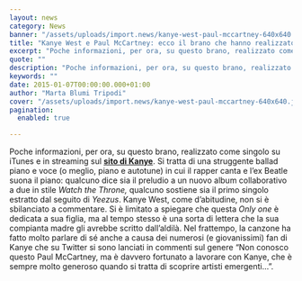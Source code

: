```yaml
---
layout: news
category: News
banner: "/assets/uploads/import.news/kanye-west-paul-mccartney-640x640.jpg"
title: "Kanye West e Paul McCartney: ecco il brano che hanno realizzato insieme"
excerpt: "Poche informazioni, per ora, su questo brano, realizzato come singolo su iTunes e in streaming sul sito di Kanye. Si tratta di una struggente ballad piano e voce (o meglio, piano e autotune) in cui il rapper canta e l’ex Beatle suona il piano: qualcuno dice sia il preludio a un nuovo album collaborativo a [&hellip"
quote: ""
description: "Poche informazioni, per ora, su questo brano, realizzato come singolo su iTunes e in streaming sul sito di Kanye. Si tratta di una struggente ballad piano e voce (o meglio, piano e autotune) in cui il rapper canta e l’ex Beatle suona il piano: qualcuno dice sia il preludio a un nuovo album collaborativo a [&hellip"
keywords: ""
date: 2015-01-07T00:00:00.000+01:00
author: "Marta Blumi Tripodi"
cover: "/assets/uploads/import.news/kanye-west-paul-mccartney-640x640.jpg"
pagination:
  enabled: true

---
```


[](https://hotmc.com/wp-content/uploads/2015/01/kanye-west-paul-mccartney.jpg)

Poche informazioni, per ora, su questo brano, realizzato come singolo su iTunes e in streaming sul [**sito di Kanye**](http://www.kanyewest.com/ "http://www.kanyewest.com/"). Si tratta di una struggente ballad piano e voce (o meglio, piano e autotune) in cui il rapper canta e l’ex Beatle suona il piano: qualcuno dice sia il preludio a un nuovo album collaborativo a due in stile _Watch the Throne,_ qualcuno sostiene sia il primo singolo estratto dal seguito di _Yeezus_. Kanye West, come d’abitudine, non si è sbilanciato a commentare. Si è limitato a spiegare che questa _Only one_ è dedicata a sua figlia, ma al tempo stesso è una sorta di lettera che la sua compianta madre gli avrebbe scritto dall’aldilà. Nel frattempo, la canzone ha fatto molto parlare di sé anche a causa dei numerosi (e giovanissimi) fan di Kanye che su Twitter si sono lanciati in commenti sul genere “Non conosco questo Paul McCartney, ma è davvero fortunato a lavorare con Kanye, che è sempre molto generoso quando si tratta di scoprire artisti emergenti…”.